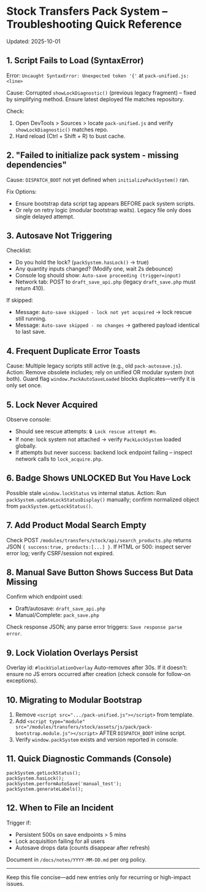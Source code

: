 # Stock Transfers Pack System – Troubleshooting Quick Reference

Updated: 2025-10-01

## 1. Script Fails to Load (SyntaxError)
Error: `Uncaught SyntaxError: Unexpected token '{'` at `pack-unified.js:<line>`

Cause: Corrupted `showLockDiagnostic()` (previous legacy fragment) – fixed by simplifying method. Ensure latest deployed file matches repository.

Check:
1. Open DevTools > Sources > locate `pack-unified.js` and verify `showLockDiagnostic()` matches repo.
2. Hard reload (Ctrl + Shift + R) to bust cache.

## 2. "Failed to initialize pack system - missing dependencies"
Cause: `DISPATCH_BOOT` not yet defined when `initializePackSystem()` ran.

Fix Options:
* Ensure bootstrap data script tag appears BEFORE pack system scripts.
* Or rely on retry logic (modular bootstrap waits). Legacy file only does single delayed attempt.

## 3. Autosave Not Triggering
Checklist:
* Do you hold the lock? (`packSystem.hasLock()` -> true)
* Any quantity inputs changed? (Modify one, wait 2s debounce)
* Console log should show: `Auto-save proceeding (trigger=input)`
* Network tab: POST to `draft_save_api.php` (legacy `draft_save.php` must return 410).

If skipped:
* Message: `Auto-save skipped - lock not yet acquired` → lock rescue still running.
* Message: `Auto-save skipped - no changes` → gathered payload identical to last save.

## 4. Frequent Duplicate Error Toasts
Cause: Multiple legacy scripts still active (e.g., old `pack-autosave.js`).
Action: Remove obsolete includes; rely on unified OR modular system (not both). Guard flag `window.PackAutoSaveLoaded` blocks duplicates—verify it is only set once.

## 5. Lock Never Acquired
Observe console:
* Should see rescue attempts: `🔒 Lock rescue attempt #n`.
* If none: lock system not attached → verify `PackLockSystem` loaded globally.
* If attempts but never success: backend lock endpoint failing – inspect network calls to `lock_acquire.php`.

## 6. Badge Shows UNLOCKED But You Have Lock
Possible stale `window.lockStatus` vs internal status.
Action: Run `packSystem.updateLockStatusDisplay()` manually; confirm normalized object from `packSystem.getLockStatus()`.

## 7. Add Product Modal Search Empty
Check POST `/modules/transfers/stock/api/search_products.php` returns JSON `{ success:true, products:[...] }`.
If HTML or 500: inspect server error log; verify CSRF/session not expired.

## 8. Manual Save Button Shows Success But Data Missing
Confirm which endpoint used:
* Draft/autosave: `draft_save_api.php`
* Manual/Complete: `pack_save.php`

Check response JSON; any parse error triggers: `Save response parse error`.

## 9. Lock Violation Overlays Persist
Overlay id: `#lockViolationOverlay`
Auto-removes after 30s.
If it doesn’t: ensure no JS errors occurred after creation (check console for follow-on exceptions).

## 10. Migrating to Modular Bootstrap
1. Remove `<script src=".../pack-unified.js"></script>` from template.
2. Add `<script type="module" src="/modules/transfers/stock/assets/js/pack/pack-bootstrap.module.js"></script>` AFTER `DISPATCH_BOOT` inline script.
3. Verify `window.packSystem` exists and version reported in console.

## 11. Quick Diagnostic Commands (Console)
```
packSystem.getLockStatus();
packSystem.hasLock();
packSystem.performAutoSave('manual_test');
packSystem.generateLabels();
```

## 12. When to File an Incident
Trigger if:
* Persistent 500s on save endpoints > 5 mins
* Lock acquisition failing for all users
* Autosave drops data (counts disappear after refresh)

Document in `/docs/notes/YYYY-MM-DD.md` per org policy.

---
Keep this file concise—add new entries only for recurring or high-impact issues.
